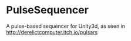 # PulseSequencer

A pulse-based sequencer for Unity3d, as seen in http://derelictcomputer.itch.io/pulsars

